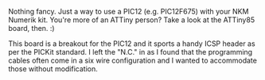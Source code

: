 Nothing fancy. Just a way to use a PIC12 (e.g. PIC12F675) with your NKM Numerik kit.
You're more of an ATTiny person? Take a look at the ATTiny85 board, then. :)

This board is a breakout for the PIC12 and it sports a handy ICSP header as per the PICKit standard. I left the "N.C." in as I found that the programming cables often come in a six wire configuration and I wanted to accommodate those without modification.
